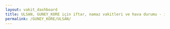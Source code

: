```yaml
---
layout: vakit_dashboard
title: ULSAN, GUNEY_KORE için iftar, namaz vakitleri ve hava durumu - ilçe/eyalet seç
permalink: /GUNEY_KORE/ULSAN/
---
```


<script type="text/javascript">
  var GLOBAL_COUNTRY = 'GUNEY_KORE';
  var GLOBAL_CITY = 'ULSAN';
  var GLOBAL_STATE = '';
  var lat = 72;
  var lon = 21;
</script>
